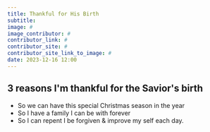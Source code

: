 ```yaml
---
title: Thankful for His Birth
subtitle: 
image: #
image_contributor: #
contributor_link: #
contributor_site: #
contributor_site_link_to_image: #
date: 2023-12-16 12:00
---
```


## 3 reasons I'm thankful for the Savior's birth

- So we can have this special Christmas season in the year
- So I have a family I can be with forever
- So I can repent I be forgiven & improve my self each day.
